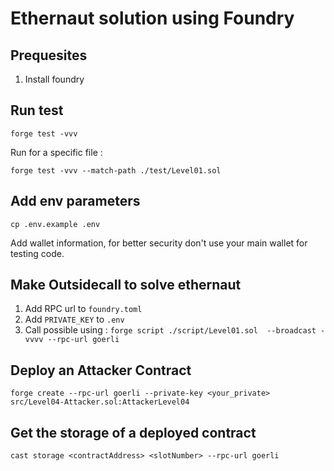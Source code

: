 # Ethernaut solution using Foundry

## Prequesites

1. Install foundry

## Run test

`forge test -vvv`

Run for a specific file :

`forge test -vvv --match-path ./test/Level01.sol `

## Add env parameters

`cp .env.example .env`

Add wallet information, for better security don't use your main wallet for testing code.

## Make Outsidecall to solve ethernaut

1. Add RPC url to `foundry.toml`
2. Add `PRIVATE_KEY` to `.env`
3. Call possible using : `forge script ./script/Level01.sol  --broadcast -vvvv --rpc-url goerli `

## Deploy an Attacker Contract

`forge create --rpc-url goerli --private-key <your_private> src/Level04-Attacker.sol:AttackerLevel04`

## Get the storage of a deployed contract

`cast storage <contractAddress> <slotNumber> --rpc-url goerli`
